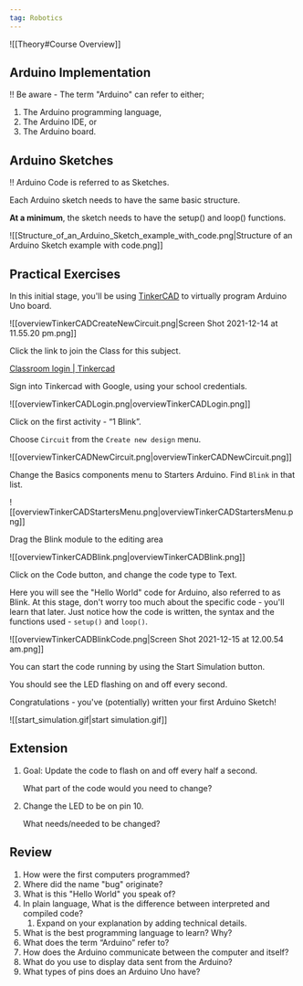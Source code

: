 ```yaml
---
tag: Robotics
---
```

![[Theory#Course Overview]]

## Arduino Implementation

<aside>
‼️ Be aware - The term "Arduino" can refer to either;

1. The Arduino programming language,
2. The Arduino IDE, or
3. The Arduino board.
</aside>

## Arduino Sketches

<aside>
‼️ Arduino Code is referred to as Sketches.

</aside>

Each Arduino sketch needs to have the same basic structure.

**At a minimum**, the sketch needs to have the setup() and loop() functions.

![[Structure_of_an_Arduino_Sketch_example_with_code.png|Structure of an Arduino Sketch example with code.png]]

## Practical Exercises

In this initial stage, you'll be using [TinkerCAD](https://www.tinkercad.com/) to virtually program Arduino Uno board.

![[overviewTinkerCADCreateNewCircuit.png|Screen Shot 2021-12-14 at 11.55.20 pm.png]]

Click the link to join the Class for this subject.

[Classroom login | Tinkercad](https://www.tinkercad.com/joinclass/QM5M8HWQJSG6)

Sign into Tinkercad with Google, using your school credentials.

![[overviewTinkerCADLogin.png|overviewTinkerCADLogin.png]]

Click on the first activity - “1 Blink”.

Choose `Circuit` from the `Create new design` menu.

![[overviewTinkerCADNewCircuit.png|overviewTinkerCADNewCircuit.png]]

Change the Basics components menu to Starters Arduino. Find `Blink` in that list.

![[overviewTinkerCADStartersMenu.png|overviewTinkerCADStartersMenu.png]]

Drag the Blink module to the editing area

![[overviewTinkerCADBlink.png|overviewTinkerCADBlink.png]]

Click on the Code button, and change the code type to Text.

Here you will see the "Hello World" code for Arduino, also referred to as Blink. At this stage, don't worry too much about the specific code - you'll learn that later. Just notice how the code is written, the syntax and the functions used - `setup()` and `loop()`.

![[overviewTinkerCADBlinkCode.png|Screen Shot 2021-12-15 at 12.00.54 am.png]]

You can start the code running by using the Start Simulation button.

You should see the LED flashing on and off every second.

Congratulations - you've (potentially) written your first Arduino Sketch!

![[start_simulation.gif|start simulation.gif]]

## Extension

1. Goal: Update the code to flash on and off every half a second. 
	
	What part of the code would you need to change? 
	
2. Change the LED to be on pin 10. 
	
	What needs/needed to be changed?
	

## Review

1. How were the first computers programmed?
2. Where did the name "bug" originate?
3. What is this "Hello World" you speak of?
4. In plain language, What is the difference between interpreted and compiled code?
	1. Expand on your explanation by adding technical details.
5. What is the best programming language to learn? Why?
6. What does the term “Arduino” refer to?
7. How does the Arduino communicate between the computer and itself?
8. What do you use to display data sent from the Arduino?
9. What types of pins does an Arduino Uno have?


